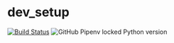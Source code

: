 # dev_setup

[![Build Status](https://github.com/artis3n/dev-setup/workflows/Ansible/badge.svg)](https://github.com/artis3n/dev-setup/workflows/Ansible/badge.svg)
![GitHub Pipenv locked Python version](https://img.shields.io/github/pipenv/locked/python-version/artis3n/dev-setup)
